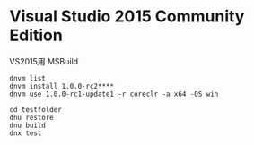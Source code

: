 # Visual Studio 2015 Community Edition
VS2015用 MSBuild

```
dnvm list
dnvm install 1.0.0-rc2****
dnvm use 1.0.0-rc1-update1 -r coreclr -a x64 -OS win
```

```
cd testfolder
dnu restore
dnu build
dnx test
```
